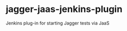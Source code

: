 jagger-jaas-jenkins-plugin
==========================

Jenkins plug-in for starting Jagger tests via JaaS
